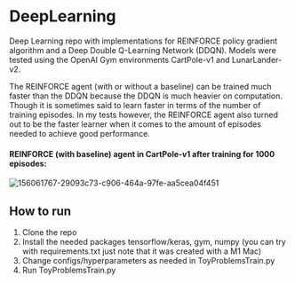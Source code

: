 # DeepLearning
Deep Learning repo with implementations for REINFORCE policy gradient algorithm and a Deep Double Q-Learning Network (DDQN). Models were tested using the OpenAI Gym environments CartPole-v1 and LunarLander-v2.

The REINFORCE agent (with or without a baseline) can be trained much faster than the DDQN because the DDQN is much heavier on computation. Though it is sometimes said to learn faster in terms of the number of training episodes. In my tests however, the REINFORCE agent also turned out to be the faster learner when it comes to the amount of episodes needed to achieve good performance.

#### REINFORCE (with baseline) agent in CartPole-v1 after training for 1000 episodes:

![156061767-29093c73-c906-464a-97fe-aa5cea04f451](https://user-images.githubusercontent.com/37211050/156062349-6de493c5-4bcb-4a2f-93a1-d1d743a1d49b.gif)


## How to run
1. Clone the repo 
2. Install the needed packages tensorflow/keras, gym, numpy (you can try with requirements.txt just note that it was created with a M1 Mac)
3. Change configs/hyperparameters as needed in ToyProblemsTrain.py
4. Run ToyProblemsTrain.py

